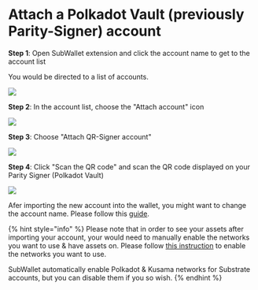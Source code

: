 # Attach a Polkadot Vault (previously Parity-Signer) account

**Step 1**: Open SubWallet extension and click the account name to get to the account list

You would be directed to a list of accounts.

![](<../../.gitbook/assets/image (42).png>)

**Step 2**: In the account list, choose the "Attach account" icon

![](<../../.gitbook/assets/image (69).png>)

**Step 3**: Choose "Attach QR-Signer account"

![](<../../.gitbook/assets/image (30).png>)

**Step 4**: Click "Scan the QR code" and scan the QR code displayed on your Parity Signer (Polkadot Vault)&#x20;

![](<../../.gitbook/assets/image (25).png>)

Afer importing the new account into the wallet, you might want to change the account name. Please follow this [guide](broken-reference).

{% hint style="info" %}
Please note that in order to see your assets after importing your account, your would need to manually enable the networks you want to use & have assets on. Please follow [this instruction](broken-reference) to enable the networks you want to use.

SubWallet automatically enable Polkadot & Kusama networks for Substrate accounts, but you can disable them if you so wish.&#x20;
{% endhint %}
